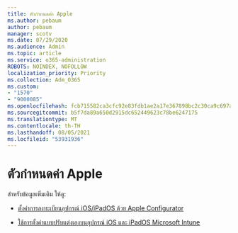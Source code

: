 ```yaml
---
title: ตัวกําหนดค่า Apple
ms.author: pebaum
author: pebaum
manager: scotv
ms.date: 07/29/2020
ms.audience: Admin
ms.topic: article
ms.service: o365-administration
ROBOTS: NOINDEX, NOFOLLOW
localization_priority: Priority
ms.collection: Adm_O365
ms.custom:
- "1570"
- "9000085"
ms.openlocfilehash: fcb715582ca3cfc92e83fdb1ae2a17e367898bc2c30ca9c697a5186444a7fa0b
ms.sourcegitcommit: b5f7da89a650d2915dc652449623c78be6247175
ms.translationtype: MT
ms.contentlocale: th-TH
ms.lasthandoff: 08/05/2021
ms.locfileid: "53931936"
---
```

# <a name="apple-configurator"></a>ตัวกําหนดค่า Apple

สำหรับข้อมูลเพิ่มเติม ให้ดู: 

- [ตั้งค่าการลงทะเบียนอุปกรณ์ iOS/iPadOS ด้วย Apple Configurator](https://docs.microsoft.com/intune/apple-configurator-enroll-ios)

- [ใช้การตั้งค่าแบบปรับแต่งเองบนอุปกรณ์ iOS และ iPadOS Microsoft Intune](https://docs.microsoft.com/intune/custom-settings-ios)